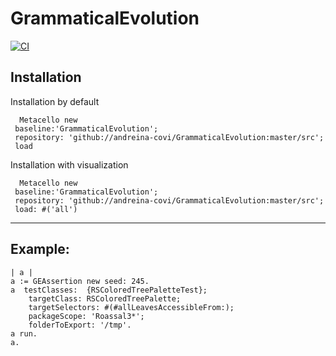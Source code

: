 # GrammaticalEvolution
[![CI](https://github.com/andreina-covi/GrammaticalEvolution/actions/workflows/runTests.yml/badge.svg)](https://github.com/andreina-covi/GrammaticalEvolution/actions/workflows/runTests.yml)

## Installation

Installation by default

```Smalltalk
  Metacello new
 baseline:'GrammaticalEvolution';
 repository: 'github://andreina-covi/GrammaticalEvolution:master/src';
 load
```

Installation with visualization

```Smalltalk
  Metacello new
 baseline:'GrammaticalEvolution';
 repository: 'github://andreina-covi/GrammaticalEvolution:master/src';
 load: #('all')
```

----
## Example:

```Smalltalk
| a |
a := GEAssertion new seed: 245.
a  testClasses:  {RSColoredTreePaletteTest};
    targetClass: RSColoredTreePalette;
    targetSelectors: #(#allLeavesAccessibleFrom:);
    packageScope: 'Roassal3*';
    folderToExport: '/tmp'.
a run.
a.
```
